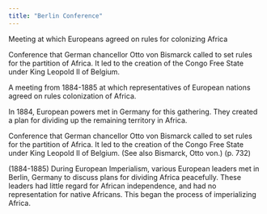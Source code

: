 ```yaml
---
title: "Berlin Conference"
---
```

Meeting at which Europeans agreed on rules for colonizing Africa

Conference that German chancellor Otto von Bismarck called to set rules for the partition of Africa. It led to the creation of the Congo Free State under King Leopold II of Belgium.

A meeting from 1884-1885 at which representatives of European nations agreed on rules colonization of Africa.

In 1884, European powers met in Germany for this gathering. They created a plan for dividing up the remaining territory in Africa.

Conference that German chancellor Otto von Bismarck called to set rules for the partition of Africa. It led to the creation of the Congo Free State under King Leopold II of Belgium. (See also Bismarck, Otto von.) (p. 732)

(1884-1885) During European Imperialism, various European leaders met in Berlin, Germany to discuss plans for dividing Africa peacefully. These leaders had little regard for African independence, and had no representation for native Africans. This began the process of imperializing Africa.

